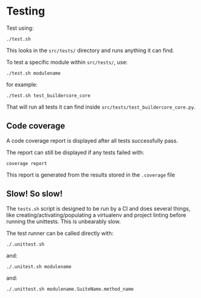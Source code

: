 # Testing

Test using:

    ./test.sh

This looks in the `src/tests/` directory and runs anything it can find.

To test a specific module within `src/tests/`, use:

    ./test.sh modulename

for example:

    ./test.sh test_buildercore_core

That will run all tests it can find inside `src/tests/test_buildercore_core.py`.

## Code coverage

A code coverage report is displayed after all tests successfully pass. 

The report can still be displayed if any tests failed with:

    coverage report

This report is generated from the results stored in the `.coverage` file

## Slow! So slow!

The `tests.sh` script is designed to be run by a CI and does several things,
like creating/activating/populating a virtualenv and project linting before
running the unittests. This is unbearably slow.

The test runner can be called directly with:

    ./.unittest.sh

and:

	./.unitest.sh modulename

and:

	./.unittest.sh modulename.SuiteName.method_name